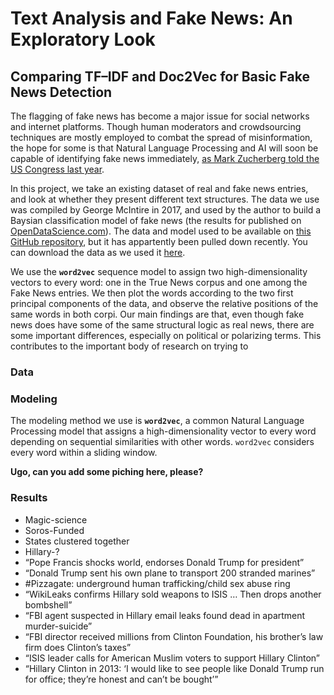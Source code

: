 # Text Analysis and Fake News: An Exploratory Look

## Comparing TF–IDF and Doc2Vec for Basic Fake News Detection

The flagging of fake news has become a major issue for social networks and internet platforms. Though human moderators and crowdsourcing techniques are mostly employed to combat the spread of misinformation, the hope for some is that Natural Language Processing and AI will soon be capable of identifying fake news immediately, <a href="https://www.washingtonpost.com/news/the-switch/wp/2018/04/11/ai-will-solve-facebooks-most-vexing-problems-mark-zuckerberg-says-just-dont-ask-when-or-how/" target="_blank">as Mark Zucherberg told the US Congress last year</a>.

In this project, we take an existing dataset of real and fake news entries, and look at whether they present different text structures. The data we use was compiled by George McIntire in 2017, and used by the author to build a Baysian classification model of fake news (the results for published on <a href="https://opendatascience.com/how-to-build-a-fake-news-classification-model/" target="_blank">OpenDataScience.com</a>). The data and model used to be available on <a href="https://github.com/GeorgeMcIntire/fake_real_news_dataset" target="_blank">this GitHub repository</a>, but it has appartently been pulled down recently. You can download the data as we used it <a href="https://www.dropbox.com/s/tonh5b1rn9iz77s/fake_or_real_news.csv?dl=0" target="_blank">here</a>.

<!-- While George McIntire uses -->

We use the **`word2vec`** sequence model to assign two high-dimensionality vectors to every word: one in the True News corpus and one among the Fake News entries. We then plot the words according to the two first principal components of the data, and observe the relative positions of the same words in both corpi. Our main findings are that, even though fake news does have some of the same structural logic as real news, there are some important differences, especially on political or polarizing terms. This contributes to the important body of research on trying to

### Data



### Modeling

The modeling method we use is **`word2vec`**, a common Natural Language Processing model that assigns a high-dimensionality vector to every word depending on sequential similarities with other words. `word2vec` considers every word within a sliding window.

**Ugo, can you add some piching here, please?**

### Results

- Magic-science
- Soros-Funded
- States clustered together
- Hillary-?
- “Pope Francis shocks world, endorses Donald Trump for president”
- “Donald Trump sent his own plane to transport 200 stranded marines”
- #Pizzagate: underground human trafficking/child sex abuse ring
- “WikiLeaks confirms Hillary sold weapons to ISIS … Then drops another bombshell”
- “FBI agent suspected in Hillary email leaks found dead in apartment murder-suicide”
- “FBI director received millions from Clinton Foundation, his brother’s law firm does Clinton’s taxes”
- “ISIS leader calls for American Muslim voters to support Hillary Clinton”
- “Hillary Clinton in 2013: ‘I would like to see people like Donald Trump run for office; they’re honest and can’t be bought’”


<!-- In this project, I take an existing dataset of real and fake news entries, and test algorithmic classifications based on two different features and machine learning models: word-frequency **TF--IDF** features and **`doc2vec`** features based on word and document embeddings. The results demonstrate that both methods perform similarly on the dataset, with the more elementary TF--IDF method actually outperforming the `doc2vec` in most cases.

The data we use is George McIntyre

In particular, I create two text sets of features for every corpus entry:
- **TF--IDF**: I create trivial "Term Frequency--Inverse Document Frequency" (TF--IDF) features by calculating the number of times each word appears in an article, and normalizing by the number of times of word appears across all articles. In the words of Wikipedia: "TF--IDF [...] is intended to reflect how important a word is to a document in a collection or corpus". In this case, the document's text is treated as a "bag of words", with no consideration of word ordering. A article's vector is defined as its TF--IDF score for every word of the corpus of documents.
- **`doc2vec`**: I also run a sequence model that assigns a high-dimensional vector to every article in the corpus. This method is an extension of **`word2vec`**, which assigns vectors to words based on the context they appear in. `doc2vec` creates similar word vectors, but with an additional document vector as well. For a more detailed description of the technique, check out <a href="https://medium.com/scaleabout/a-gentle-introduction-to-doc2vec-db3e8c0cce5e" target="_blank">this blog posts</a>, for example. -->
